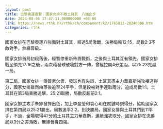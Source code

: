 ```yaml
---
layout: post
title: 巴黎奧運直擊｜國家女排不敵土耳其　八強止步
date: 2024-08-06 17:47:11.000000000 +08:00
link: https://news.rthk.hk/rthk/ch/component/k2/1765013-20240806.htm
categories: rthk
---
```


國家女排在巴黎奧運八強面對土耳其，經過5局激戰，決勝局輸12:15，局數2:3不敵對手，無緣晉級。

國家女排首局初段落後，經暫停重新佈置戰術，之後與土耳其互有領先。國家女排戰至領先17:16之後，兩次藉發球破壞對方一傳，曾經拉開4分差距，以25:23先贏一局。

第二局，國家女排一傳質素欠佳，發球也有失誤，土耳其憑主力華嘉斯強攻接連得分，國家女排雖然由落後追至24平手，但尾段被對手連取兩分，追成局數1:1。土耳其在第3局乘勝追擊，25:21取勝，局數反超前2:1。

國家女排主攻手朱婷發揮出色，加上李盈瑩和袁心玥在關鍵時刻得分，協助國家女排在第四局以25:21勝出，局數追平2:2。到決勝局，國家女排與土耳其鬥到11平手，不過，全場取得42分的土耳其主力華嘉斯，連續強攻取分，國家女排在決勝局以3分之差落敗，無緣晉身四強。
